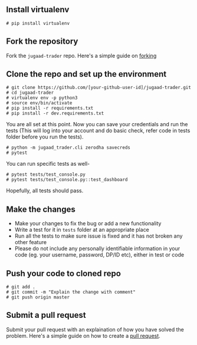 
## Install virtualenv

`# pip install virtualenv`

## Fork the repository

Fork the `jugaad-trader` repo. Here's a simple guide on [forking](https://docs.github.com/en/get-started/quickstart/fork-a-repo)


## Clone the repo and set up the environment

```
# git clone https://github.com/[your-github-user-id]/jugaad-trader.git
# cd jugaad-trader
# virtualenv env -p python3
# source env/bin/activate
# pip install -r requirements.txt
# pip install -r dev.requirements.txt
```

You are all set at this point. Now you can save your credentials and run the tests (This will log into your account and do basic check, refer code in tests folder before you run the tests).

```
# python -m jugaad_trader.cli zerodha savecreds
# pytest
```

You can run specific tests as well-

```
# pytest tests/test_console.py
# pytest tests/test_console.py::test_dashboard
```

Hopefully, all tests should pass.

## Make the changes

* Make your changes to fix the bug or add a new functionality 
* Write a test for it in `tests` folder at an appropriate place
* Run all the tests to make sure issue is fixed and it has not broken any other feature
* Please do not include any personally identifiable information in your code (eg. your username, password, DP/ID etc), either in test or code

## Push your code to cloned repo

```
# git add .
# git commit -m "Explain the change with comment"
# git push origin master
```

## Submit a pull request

Submit your pull request with an explaination of how you have solved the problem. Here's a simple guide on how to create a [pull request](https://docs.github.com/en/github/collaborating-with-pull-requests/proposing-changes-to-your-work-with-pull-requests/creating-a-pull-request-from-a-fork).

